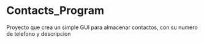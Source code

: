 # Contacts_Program
Proyecto que crea un simple GUI para almacenar contactos, con su numero de telefono y descripcion
